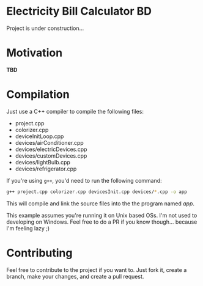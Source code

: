 # Electricity Bill Calculator BD

Project is under construction...

# Motivation

**TBD**

# Compilation

Just use a C++ compiler to compile the following files:

- project.cpp
- colorizer.cpp
- deviceInitLoop.cpp
- devices/airConditioner.cpp
- devices/electricDevices.cpp
- devices/customDevices.cpp
- devices/lightBulb.cpp
- devices/refrigerator.cpp

If you're using `g++`, you'd need to run the following command:

```sh
g++ project.cpp colorizer.cpp devicesInit.cpp devices/*.cpp -o app
```

This will compile and link the source files into the the program named _app_.

This example assumes you're running it on Unix based OSs. I'm not used to
developing on Windows. Feel free to do a PR if you know though... because I'm
feeling lazy ;)

# Contributing

Feel free to contribute to the project if you want to. Just fork it, create a
branch, make your changes, and create a pull request.
